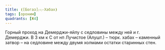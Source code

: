 ```yaml
---
title: ⦗[Богаз]⒯-Хабах⦘
tags: [ороним]
quadrants: [Ж4]
---
```


Горный проход на Демерджи-яйлу с седловины между ней и г. Демерджи. В 3 км к С
от нп Лучистое (Алушт.) – тюрк. хабах – каменный затвор – на седловине между
двумя холмами остатки старинных стен.
